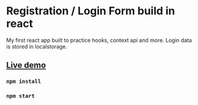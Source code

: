 # Registration / Login Form build in react

My first react app built to practice hooks, context api and more.
Login data is stored in localstorage.

## [Live demo](https://stachujone5.github.io/registration-login-form/)

### `npm install`

### `npm start`
